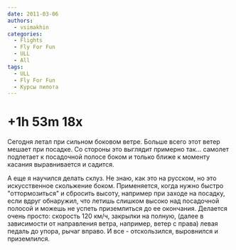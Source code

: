 ```yaml
---
date: 2011-03-06
authors:
  - vsimakhin
categories:
  - Flights
  - Fly For Fun
  - ULL
  - All
tags:
  - ULL
  - Fly For Fun
  - Курсы пилота
---
```


# +1h 53m 18x

Сегодня летал при сильном боковом ветре. Больше всего этот ветер мешает при посадке. Со стороны это выглядит примерно так... самолет подлетает к посадочной полосе боком и только ближе к моменту касания выравнивается и садится.

А еще я научился делать склуз. Не знаю, как это на русском, но это искусственное скольжение боком. Применяется, когда нужно быстро "оттормозиться" и сбросить высоту, например при заходе на посадку, если вдруг обнаружил, что летишь слишком высоко над посадочной полосой и можешь не успеть приземлиться до ее окончания. Делается очень просто: скорость 120 км/ч, закрылки на полную, (далее в зависимости от направления ветра, например, ветер с права) левая педаль до упора, рычаг вправо. И все - отскользился, выровнился и приземлился.